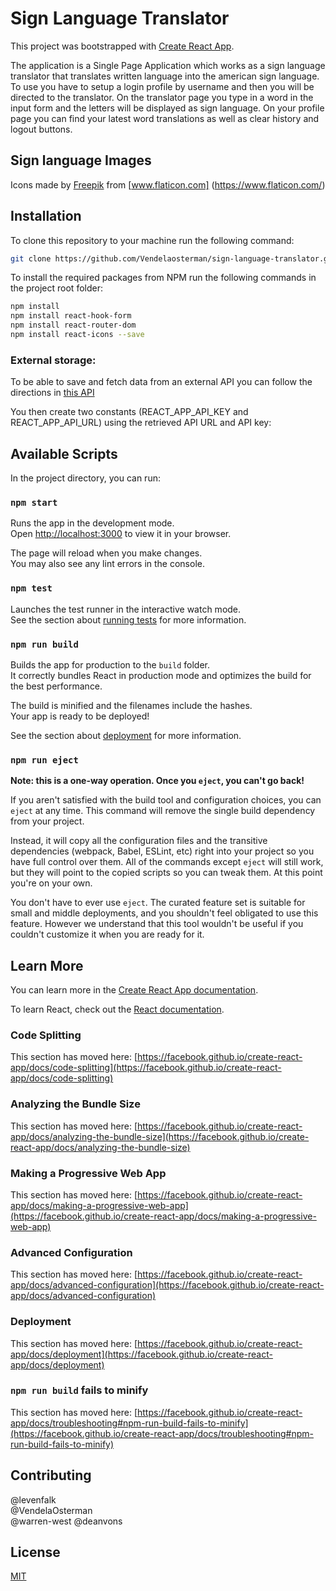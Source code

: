 # Sign Language Translator

This project was bootstrapped with [Create React App](https://github.com/facebook/create-react-app).  

The application is a Single Page Application which works as a sign language translator that translates written language into the american sign language. To use you have to setup a login profile by username and then you will be directed to the translator. On the translator page you type in a word in the input form and the letters will be displayed as sign language. On your profile page you can find your latest word translations as well as clear history and logout buttons.

## Sign language Images
Icons made by [Freepik](https://www.freepik.com) from [www.flaticon.com] (https://www.flaticon.com/)

## Installation

To clone this repository to your machine run the following command:

```bash
git clone https://github.com/Vendelaosterman/sign-language-translator.git
```

To install the required packages from NPM run the following commands in the project root folder:

```bash
npm install
npm install react-hook-form
npm install react-router-dom
npm install react-icons --save
```
### External storage:

To be able to save and fetch data from an external API you can follow the directions in [this API](https://gitlab.com/noroff-accelerate/javascript/projects/noroff-api/)

You then create two constants (REACT_APP_API_KEY and REACT_APP_API_URL) using the retrieved API URL and API key:


## Available Scripts

In the project directory, you can run:

### `npm start`

Runs the app in the development mode.\
Open [http://localhost:3000](http://localhost:3000) to view it in your browser.

The page will reload when you make changes.\
You may also see any lint errors in the console.

### `npm test`

Launches the test runner in the interactive watch mode.\
See the section about [running tests](https://facebook.github.io/create-react-app/docs/running-tests) for more information.

### `npm run build`

Builds the app for production to the `build` folder.\
It correctly bundles React in production mode and optimizes the build for the best performance.

The build is minified and the filenames include the hashes.\
Your app is ready to be deployed!

See the section about [deployment](https://facebook.github.io/create-react-app/docs/deployment) for more information.

### `npm run eject`

**Note: this is a one-way operation. Once you `eject`, you can't go back!**

If you aren't satisfied with the build tool and configuration choices, you can `eject` at any time. This command will remove the single build dependency from your project.

Instead, it will copy all the configuration files and the transitive dependencies (webpack, Babel, ESLint, etc) right into your project so you have full control over them. All of the commands except `eject` will still work, but they will point to the copied scripts so you can tweak them. At this point you're on your own.

You don't have to ever use `eject`. The curated feature set is suitable for small and middle deployments, and you shouldn't feel obligated to use this feature. However we understand that this tool wouldn't be useful if you couldn't customize it when you are ready for it.

## Learn More

You can learn more in the [Create React App documentation](https://facebook.github.io/create-react-app/docs/getting-started).

To learn React, check out the [React documentation](https://reactjs.org/).

### Code Splitting

This section has moved here: [https://facebook.github.io/create-react-app/docs/code-splitting](https://facebook.github.io/create-react-app/docs/code-splitting)

### Analyzing the Bundle Size

This section has moved here: [https://facebook.github.io/create-react-app/docs/analyzing-the-bundle-size](https://facebook.github.io/create-react-app/docs/analyzing-the-bundle-size)

### Making a Progressive Web App

This section has moved here: [https://facebook.github.io/create-react-app/docs/making-a-progressive-web-app](https://facebook.github.io/create-react-app/docs/making-a-progressive-web-app)

### Advanced Configuration

This section has moved here: [https://facebook.github.io/create-react-app/docs/advanced-configuration](https://facebook.github.io/create-react-app/docs/advanced-configuration)

### Deployment

This section has moved here: [https://facebook.github.io/create-react-app/docs/deployment](https://facebook.github.io/create-react-app/docs/deployment)

### `npm run build` fails to minify

This section has moved here: [https://facebook.github.io/create-react-app/docs/troubleshooting#npm-run-build-fails-to-minify](https://facebook.github.io/create-react-app/docs/troubleshooting#npm-run-build-fails-to-minify)

## Contributing

@levenfalk  
@VendelaOsterman  
@warren-west
@deanvons

## License

[MIT](https://choosealicense.com/licenses/mit/)